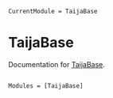 ```@meta
CurrentModule = TaijaBase
```

# TaijaBase

Documentation for [TaijaBase](https://github.com/JuliaTrustworthyAI/TaijaBase.jl).

```@index
```

```@autodocs
Modules = [TaijaBase]
```
